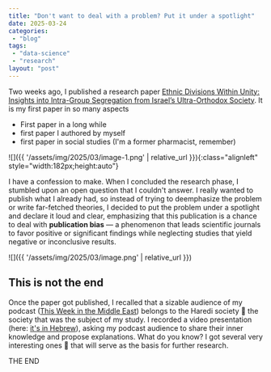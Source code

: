 ```yaml
---
title: "Don't want to deal with a problem? Put it under a spotlight"
date: 2025-03-24
categories: 
 - "blog"
tags: 
 - "data-science"
 - "research"
layout: "post"
---
```


Two weeks ago, I published a research paper [Ethnic Divisions Within Unity: Insights into Intra-Group Segregation from Israel’s Ultra-Orthodox Society](https://www.mdpi.com/2076-0760/14/3/169). It is my first paper in so many aspects

- First paper in a long while
- first paper I authored by myself
- first paper in social studies (I'm a former pharmacist, remember)

![]({{ '/assets/img/2025/03/image-1.png' | relative_url }}){:class="alignleft" style="width:182px;height:auto"}

I have a confession to make. When I concluded the research phase, I stumbled upon an open question that I couldn't answer. I really wanted to publish what I already had, so instead of trying to deemphasize the problem or write far-fetched theories, I decided to put the problem under a spotlight and declare it loud and clear, emphasizing that this publication is a chance to deal with **publication bias** — a phenomenon that leads scientific journals to favor positive or significant findings while neglecting studies that yield negative or inconclusive results. 

![]({{ '/assets/img/2025/03/image.png' | relative_url }})

## This is not the end

Once the paper got published, I recalled that a sizable audience of my podcast ([This Week in the Middle East](https://anchor.fm/hashavua)) belongs to the Haredi society  the society that was the subject of my study. I recorded a video presentation (here: [it's in Hebrew](https://www.youtube.com/watch?v=8ix-wutbKMk&ab_channel=%D7%94%D7%A9%D7%91%D7%95%D7%A2%D7%91%D7%9E%D7%96%D7%A8%D7%97%D7%94%D7%AA%D7%99%D7%9B%D7%95%D7%9FThisWeekintheMiddleEast)), asking my podcast audience to share their inner knowledge and propose explanations. What do you know? I got several very interesting ones  that will serve as the basis for further research.

THE END
